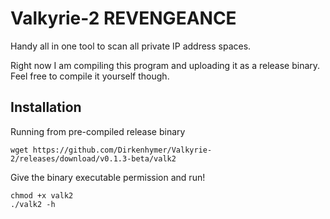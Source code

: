 # Valkyrie-2 REVENGEANCE
Handy all in one tool to scan all private IP address spaces.

Right now I am compiling this program and uploading it as a release binary. Feel free to compile it yourself though.

## Installation

Running from pre-compiled release binary
```
wget https://github.com/Dirkenhymer/Valkyrie-2/releases/download/v0.1.3-beta/valk2
```
Give the binary executable permission and run!
```
chmod +x valk2
./valk2 -h
```
